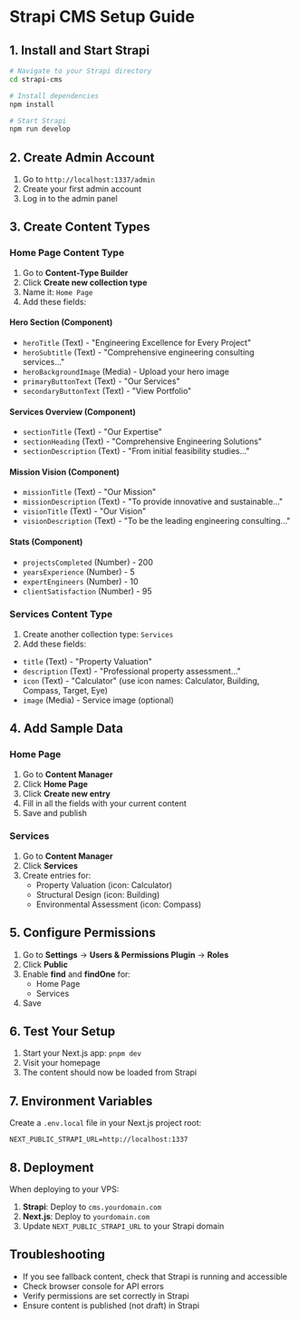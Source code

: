 # Strapi CMS Setup Guide

## 1. Install and Start Strapi

```bash
# Navigate to your Strapi directory
cd strapi-cms

# Install dependencies
npm install

# Start Strapi
npm run develop
```

## 2. Create Admin Account

1. Go to `http://localhost:1337/admin`
2. Create your first admin account
3. Log in to the admin panel

## 3. Create Content Types

### Home Page Content Type

1. Go to **Content-Type Builder**
2. Click **Create new collection type**
3. Name it: `Home Page`
4. Add these fields:

#### Hero Section (Component)

- `heroTitle` (Text) - "Engineering Excellence for Every Project"
- `heroSubtitle` (Text) - "Comprehensive engineering consulting services..."
- `heroBackgroundImage` (Media) - Upload your hero image
- `primaryButtonText` (Text) - "Our Services"
- `secondaryButtonText` (Text) - "View Portfolio"

#### Services Overview (Component)

- `sectionTitle` (Text) - "Our Expertise"
- `sectionHeading` (Text) - "Comprehensive Engineering Solutions"
- `sectionDescription` (Text) - "From initial feasibility studies..."

#### Mission Vision (Component)

- `missionTitle` (Text) - "Our Mission"
- `missionDescription` (Text) - "To provide innovative and sustainable..."
- `visionTitle` (Text) - "Our Vision"
- `visionDescription` (Text) - "To be the leading engineering consulting..."

#### Stats (Component)

- `projectsCompleted` (Number) - 200
- `yearsExperience` (Number) - 5
- `expertEngineers` (Number) - 10
- `clientSatisfaction` (Number) - 95

### Services Content Type

1. Create another collection type: `Services`
2. Add these fields:

- `title` (Text) - "Property Valuation"
- `description` (Text) - "Professional property assessment..."
- `icon` (Text) - "Calculator" (use icon names: Calculator, Building, Compass, Target, Eye)
- `image` (Media) - Service image (optional)

## 4. Add Sample Data

### Home Page

1. Go to **Content Manager**
2. Click **Home Page**
3. Click **Create new entry**
4. Fill in all the fields with your current content
5. Save and publish

### Services

1. Go to **Content Manager**
2. Click **Services**
3. Create entries for:
   - Property Valuation (icon: Calculator)
   - Structural Design (icon: Building)
   - Environmental Assessment (icon: Compass)

## 5. Configure Permissions

1. Go to **Settings** → **Users & Permissions Plugin** → **Roles**
2. Click **Public**
3. Enable **find** and **findOne** for:
   - Home Page
   - Services
4. Save

## 6. Test Your Setup

1. Start your Next.js app: `pnpm dev`
2. Visit your homepage
3. The content should now be loaded from Strapi

## 7. Environment Variables

Create a `.env.local` file in your Next.js project root:

```env
NEXT_PUBLIC_STRAPI_URL=http://localhost:1337
```

## 8. Deployment

When deploying to your VPS:

1. **Strapi**: Deploy to `cms.yourdomain.com`
2. **Next.js**: Deploy to `yourdomain.com`
3. Update `NEXT_PUBLIC_STRAPI_URL` to your Strapi domain

## Troubleshooting

- If you see fallback content, check that Strapi is running and accessible
- Check browser console for API errors
- Verify permissions are set correctly in Strapi
- Ensure content is published (not draft) in Strapi
